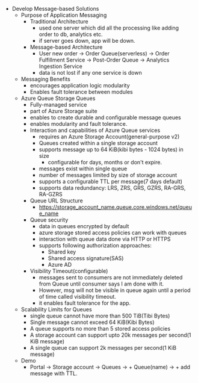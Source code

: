 - Develop Message-based Solutions
  - Purpose of Application Messaging
    - Traditional Architecture
      - used one server which did all the processing like adding order to db, analytics etc.
      - if server goes down, app will be down.
    - Message-based Architecture
      - User new order -> Order Queue(serverless) -> Order Fulfillment Service -> Post-Order Queue -> Analytics Ingestion Service
      - data is not lost if any one service is down
  - Messaging Benefits
    - encourages application logic modularity
    - Enables fault tolerance between modules
  - Azure Queue Storage Queues
    - Fully-managed service 
    - part of Azure Storage suite
    - enables to create durable and configurable message queues
    - enables modularity and fault tolerance.
    - Interaction and capabilities of Azure Queue services
      - requires an Azure Storage Account(general-purpose v2)
      - Queues created within a single storage account
      - supports message up to 64 KiB(kibi bytes - 1024 bytes) in size
        - configurable for days, months or don't expire.
      - messages exist within single queue
      - number of messages limited by size of storage account
      - supports a configurable TTL per message(7 days default)
      - supports data redundancy: LRS, ZRS, GRS, GZRS, RA-GRS, RA-GZRS
    - Queue URL Structure
      - https://storage_account_name.queue.core.windows.net/queue_name
    - Queue security
      - data in queues encrypted by default
      - azure storage stored access policies can work with queues
      - interaction with queue data done via HTTP or HTTPS
      - supports following authorization approaches:
        - Shared key
        - Shared access signature(SAS)
        - Azure AD
    - Visibility Timeout(configurable)
      - messages sent to consumers are not immediately deleted from Queue until consumer says I am done with it.
      - However, msg will not be visible in queue again until a period of time called visibility timeout.
      - it enables fault tolerance for the app.
  - Scalability Limits for Queues
      - single queue cannot have more than 500 TiB(Tibi Bytes)
      - Single message cannot exceed 64 KiB(Kibi Bytes)
      - A queue supports no more than 5 stored access policies
      - A storage account can support upto 20k messages per second(1 KiB message)
      - A single queue can support 2k messages per second(1 KiB message)
  - Demo
    - Portal -> Storage account -> Queues -> + Queue(name) -> + add message with TTL.

